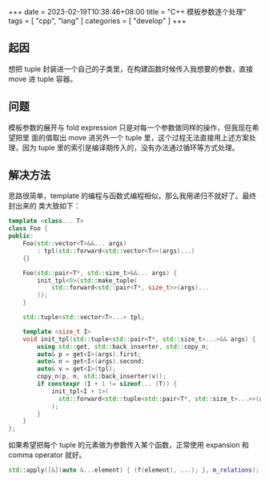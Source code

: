 +++ 
date = 2023-02-19T10:38:46+08:00
title = "C++ 模板参数逐个处理"
tags = [ "cpp", "lang" ]
categories = [ "develop" ]
+++

## 起因

想把 tuple 封装进一个自己的子类里，在构建函数时候传入我想要的参数，直接 move 进
tuple 容器。

## 问题

模板参数的展开与 fold expression 只是对每一个参数做同样的操作，但我现在希望把里
面的值取出 move 进另外一个 tuple 里，这个过程无法直接用上述方案处理，因为 tuple
里的索引是编译期传入的，没有办法通过循环等方式处理。

## 解决方法

思路很简单，template 的编程与函数式编程相似，那么我用递归不就好了。最终封出来的
类大致如下：

```c++
template <class... T>
class Foo {
public:
    Foo(std::vector<T>&&... args)
        : tpl(std::forward<std::vector<T>>(args)...)
    {}

    Foo(std::pair<T*, std::size_t>&&... args) {
        init_tpl<0>(std::make_tuple(
            std::forward<std::pair<T*, size_t>>(args)...
        ));
    }

    std::tuple<std::vector<T>...> tpl;

    template <size_t I>
    void init_tpl(std::tuple<std::pair<T*, std::size_t>...>&& args) {
        using std::get, std::back_inserter, std::copy_n;
        auto& p = get<I>(args).first;
        auto& n = get<I>(args).second;
        auto& v = get<I>(tpl);
        copy_n(p, n, std::back_inserter(v));
        if constexpr (I + 1 != sizeof... (T)) {
            init_tpl<I + 1>(
              std::forward<std::tuple<std::pair<T*, std::size_t>...>>(args)
            );
        }
    }
};
```

如果希望把每个 tuple 的元素做为参数传入某个函数，正常使用 expansion 和 comma operator 就好。
```c++
std::apply([&](auto &...element) { (f(element), ...); }, m_relations);
```
